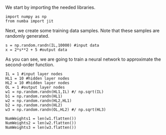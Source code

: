 

We start by importing the needed libraries.

```
import numpy as np
from numba import jit
```

Next, we create some training data samples. Note that these samples are randomly generated.

```
s = np.random.randn(IL,10000) #input data
x = 2*s**2 + 5 #output data
```
As you can see, we are going to train a neural network to approximate the second-order function.

```
IL = 1 #input layer nodes
HL1 = 10 #hidden layer nodes
HL2 = 10 #hidden layer nodes
OL = 1 #output layer nodes
w1 = np.random.randn(HL1,IL) #/ np.sqrt(IL)
b1 = np.random.randn(HL1)
w2 = np.random.randn(HL2,HL1)
b2 = np.random.randn(HL2)
w3 = np.random.randn(OL,HL2) #/ np.sqrt(HL3)

NumWeights1 = len(w1.flatten())
NumWeights2 = len(w2.flatten())
NumWeights3 = len(w3.flatten())
```
